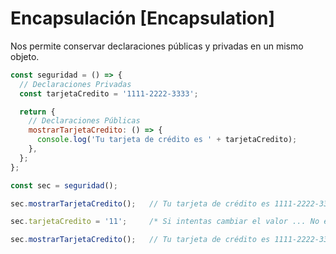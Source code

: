# Encapsulación [Encapsulation]
Nos permite conservar declaraciones públicas y privadas en un mismo objeto.

```javascript
const seguridad = () => {
  // Declaraciones Privadas
  const tarjetaCredito = '1111-2222-3333';

  return {
    // Declaraciones Públicas
    mostrarTarjetaCredito: () => {
      console.log('Tu tarjeta de crédito es ' + tarjetaCredito);
    },
  };
};

const sec = seguridad();

sec.mostrarTarjetaCredito();   // Tu tarjeta de crédito es 1111-2222-3333

sec.tarjetaCredito = '11';     /* Si intentas cambiar el valor ... No es posible */

sec.mostrarTarjetaCredito();   // Tu tarjeta de crédito es 1111-2222-3333
```